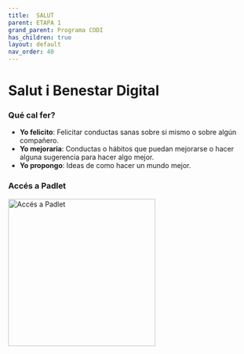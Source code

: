 ```yaml
---
title:  SALUT
parent: ETAPA 1
grand_parent: Programa CODI
has_children: true
layout: default
nav_order: 40
---
```



# Salut i Benestar Digital


### Qué cal fer?

- **Yo felicito**: Felicitar conductas sanas sobre si mismo o sobre algún compañero.
- **Yo mejoraria**: Conductas o hábitos que puedan mejorarse o hacer alguna sugerencia para hacer algo mejor.
- **Yo propongo**: Ideas de como hacer un mundo mejor.


### Accés a Padlet



<a href="https://padlet.com/mgomezc22/salud-y-bienestar-digital-nzau7h601m76ckkn" target="_blank">
  <img src="https://padlet.pics/template_images/new_home_banner.jpg" alt="Accés a Padlet" width="300"/>
</a>
